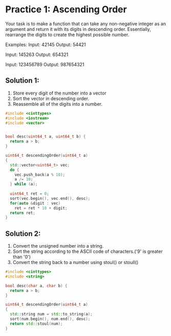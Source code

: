 # Practice 1: Ascending Order

Your task is to make a function that can take any non-negative integer as an argument and return it with its digits in descending order. Essentially, rearrange the digits to create the highest possible number.

Examples:
Input: 42145 Output: 54421

Input: 145263 Output: 654321

Input: 123456789 Output: 987654321

## Solution 1:
1. Store every digit of the number into a vector
2. Sort the vector in descending order.
3. Reassemble all of the digits into a number.
``` cpp
#include <cinttypes>
#include <iostream>
#include <vector>


bool desc(uint64_t a, uint64_t b) {
  return a > b;
}

uint64_t descendingOrder(uint64_t a)
{
  std::vector<uint64_t> vec;
  do {
    vec.push_back(a % 10);
    a /= 10;
  } while (a);
  
  uint64_t ret = 0;
  sort(vec.begin(), vec.end(), desc);
  for(auto &digit : vec)
    ret = ret * 10 + digit;
  return ret;
}
```
## Solution 2:
1. Convert the unsigned number into a string.
2. Sort the string according to the ASCII code of characters.('9' is greater than '0')
3. Convert the string back to a number using stoul() or stoull()
``` cpp
#include <cinttypes>
#include <string>

bool desc(char a, char b) {
  return a > b;
}

uint64_t descendingOrder(uint64_t a)
{
  std::string num = std::to_string(a);
  sort(num.begin(), num.end(), desc);
  return std::stoul(num);
}
```
